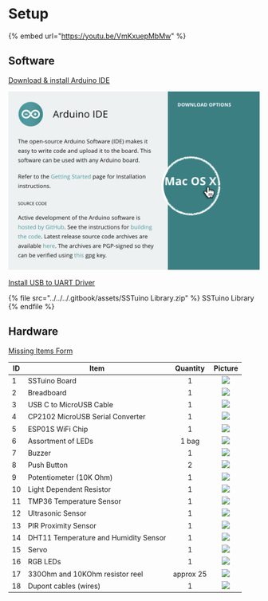 # Setup

{% embed url="https://youtu.be/VmKxuepMbMw" %}

## Software

[Download & install Arduino IDE](https://www.arduino.cc/en/software/)

![](../../../.gitbook/assets/arduino_1.png)

[Install USB to UART Driver](https://www.silabs.com/documents/public/software/Mac_OSX_VCP_Driver.zip)

{% file src="../../../.gitbook/assets/SSTuino Library.zip" %}
SSTuino Library
{% endfile %}

## Hardware

[Missing Items Form](https://forms.gle/SSqBH1k9A4GKdYtv9)

| ID | Item                                  |  Quantity |                                                                              Picture                                                                              |
| -- | ------------------------------------- | :-------: | :---------------------------------------------------------------------------------------------------------------------------------------------------------------: |
| 1  | SSTuino Board                         |     1     | ![](https://firebasestorage.googleapis.com/v0/b/gitbook-x-prod.appspot.com/o/spaces%2F-MKHjH4eXDdPrvuUDFvA%2Fuploads%2FaRgSdXmz8npw4Gpk6KAK%2Ffile.png?alt=media) |
| 2  | Breadboard                            |     1     | ![](https://firebasestorage.googleapis.com/v0/b/gitbook-x-prod.appspot.com/o/spaces%2F-MKHjH4eXDdPrvuUDFvA%2Fuploads%2FQVfjT51xDYegAQw096IP%2Ffile.png?alt=media) |
| 3  | USB C to MicroUSB Cable               |     1     |                    ![](https://www.mficharger.com/wp-content/uploads/2016/05/Type-C-USB-3.1-to-Micro-USB-Cable-for-Android-Devices-495x400.jpg)                   |
| 4  | CP2102 MicroUSB Serial Converter      |     1     | ![](https://firebasestorage.googleapis.com/v0/b/gitbook-x-prod.appspot.com/o/spaces%2F-MKHjH4eXDdPrvuUDFvA%2Fuploads%2FGUTL5Vp8XyUAGcdgt51R%2Ffile.png?alt=media) |
| 5  | ESP01S WiFi Chip                      |     1     | ![](https://firebasestorage.googleapis.com/v0/b/gitbook-x-prod.appspot.com/o/spaces%2F-MKHjH4eXDdPrvuUDFvA%2Fuploads%2Fl4UYlDQdEXvIsObFP4JH%2Ffile.png?alt=media) |
| 6  | Assortment of LEDs                    |   1 bag   | ![](https://firebasestorage.googleapis.com/v0/b/gitbook-x-prod.appspot.com/o/spaces%2F-MKHjH4eXDdPrvuUDFvA%2Fuploads%2FeWzt2FIDTrU4Xy4o7UPT%2Ffile.png?alt=media) |
| 7  | Buzzer                                |     1     | ![](https://firebasestorage.googleapis.com/v0/b/gitbook-x-prod.appspot.com/o/spaces%2F-MKHjH4eXDdPrvuUDFvA%2Fuploads%2FINFueMQXGVMmr4FFUQLG%2Ffile.png?alt=media) |
| 8  | Push Button                           |     2     | ![](https://firebasestorage.googleapis.com/v0/b/gitbook-x-prod.appspot.com/o/spaces%2F-MKHjH4eXDdPrvuUDFvA%2Fuploads%2FQtF1Qis1FjRqwOJrN08V%2Ffile.png?alt=media) |
| 9  | Potentiometer (10K Ohm)               |     1     | ![](https://firebasestorage.googleapis.com/v0/b/gitbook-x-prod.appspot.com/o/spaces%2F-MKHjH4eXDdPrvuUDFvA%2Fuploads%2F7SEq4cdl9Bbgtg4fAhpH%2Ffile.png?alt=media) |
| 10 | Light Dependent Resistor              |     1     | ![](https://firebasestorage.googleapis.com/v0/b/gitbook-x-prod.appspot.com/o/spaces%2F-MKHjH4eXDdPrvuUDFvA%2Fuploads%2F4Xrc4C4QiPabQjzXW11s%2Ffile.png?alt=media) |
| 11 | TMP36 Temperature Sensor              |     1     | ![](https://firebasestorage.googleapis.com/v0/b/gitbook-x-prod.appspot.com/o/spaces%2F-MKHjH4eXDdPrvuUDFvA%2Fuploads%2FuuXmIFBOG4NzjOojJUzW%2Ffile.png?alt=media) |
| 12 | Ultrasonic Sensor                     |     1     | ![](https://firebasestorage.googleapis.com/v0/b/gitbook-x-prod.appspot.com/o/spaces%2F-MKHjH4eXDdPrvuUDFvA%2Fuploads%2FRp8LnheKwm4b4Eiq6LKg%2Ffile.png?alt=media) |
| 13 | PIR Proximity Sensor                  |     1     | ![](https://firebasestorage.googleapis.com/v0/b/gitbook-x-prod.appspot.com/o/spaces%2F-MKHjH4eXDdPrvuUDFvA%2Fuploads%2F8b7vMke1hN89NDidhfvO%2Ffile.png?alt=media) |
| 14 | DHT11 Temperature and Humidity Sensor |     1     | ![](https://firebasestorage.googleapis.com/v0/b/gitbook-x-prod.appspot.com/o/spaces%2F-MKHjH4eXDdPrvuUDFvA%2Fuploads%2FhM6meVmb5mnIQBtvtBem%2Ffile.png?alt=media) |
| 15 | Servo                                 |     1     | ![](https://firebasestorage.googleapis.com/v0/b/gitbook-x-prod.appspot.com/o/spaces%2F-MKHjH4eXDdPrvuUDFvA%2Fuploads%2FNpFN3TcLFNY8gYIQ47Q8%2Ffile.png?alt=media) |
| 16 | RGB LEDs                              |     1     | ![](https://firebasestorage.googleapis.com/v0/b/gitbook-x-prod.appspot.com/o/spaces%2F-MKHjH4eXDdPrvuUDFvA%2Fuploads%2FCLoFvbG11cxYmXFhtlzT%2Ffile.png?alt=media) |
| 17 | 330Ohm and 10KOhm resistor reel       | approx 25 | ![](https://firebasestorage.googleapis.com/v0/b/gitbook-x-prod.appspot.com/o/spaces%2F-MKHjH4eXDdPrvuUDFvA%2Fuploads%2FfSQ1YiVqpWufaquCZ5dh%2Ffile.png?alt=media) |
| 18 | Dupont cables (wires)                 |     1     | ![](https://firebasestorage.googleapis.com/v0/b/gitbook-x-prod.appspot.com/o/spaces%2F-MKHjH4eXDdPrvuUDFvA%2Fuploads%2Fgb4e3GswsMotwMg0Ck4E%2Ffile.png?alt=media) |
